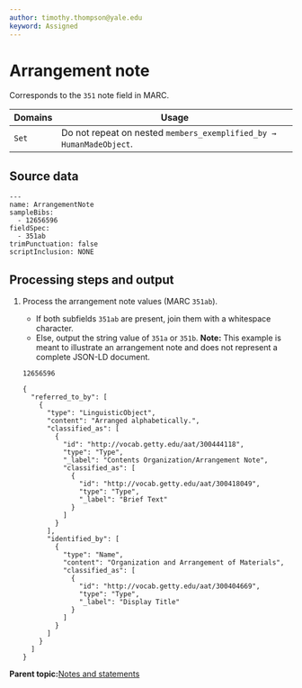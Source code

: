 ```yaml
---
author: timothy.thompson@yale.edu
keyword: Assigned
---
```


# Arrangement note

Corresponds to the `351` note field in MARC.

|Domains|Usage|
|-------|-----|
|`Set`|Do not repeat on nested `members_exemplified_by → HumanMadeObject`.|

## Source data

```
---
name: ArrangementNote
sampleBibs:
  - 12656596
fieldSpec:
  - 351ab
trimPunctuation: false
scriptInclusion: NONE
```

## Processing steps and output

1.  Process the arrangement note values \(MARC `351ab`\).

    -   If both subfields `351ab` are present, join them with a whitespace character.
    -   Else, output the string value of `351a` or `351b`.
    **Note:** This example is meant to illustrate an arrangement note and does not represent a complete JSON-LD document.

    `12656596`

    ```
    {
      "referred_to_by": [
        {
          "type": "LinguisticObject",
          "content": "Arranged alphabetically.",
          "classified_as": [
            {
              "id": "http://vocab.getty.edu/aat/300444118",
              "type": "Type",
              "_label": "Contents Organization/Arrangement Note",
              "classified_as": [
                {
                  "id": "http://vocab.getty.edu/aat/300418049",
                  "type": "Type",
                  "_label": "Brief Text"
                }
              ]
            }
          ],
          "identified_by": [
            {
              "type": "Name",
              "content": "Organization and Arrangement of Materials",
              "classified_as": [
                {
                  "id": "http://vocab.getty.edu/aat/300404669",
                  "type": "Type",
                  "_label": "Display Title"
                }
              ]
            }
          ]
        }
      ]
    }
    ```


**Parent topic:**[Notes and statements](../../concepts/notes_and_statements.md)

